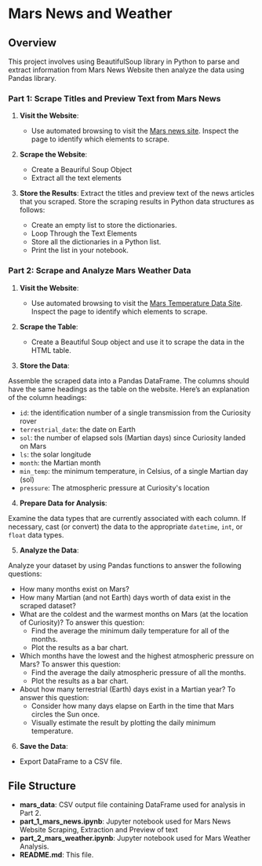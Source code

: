 # Mars News and Weather

## Overview

This project involves using BeautifulSoup library in Python to parse and extract information from Mars News Website then analyze the data using Pandas library.

### Part 1: Scrape Titles and Preview Text from Mars News

1. **Visit the Website**:
    - Use automated browsing to visit the [Mars news site](https://static.bc-edx.com/data/web/mars_news/index.html). Inspect the page to identify which elements to scrape.

2. **Scrape the Website**:
    - Create a Beauriful Soup Object 
    - Extract all the text elements

3. **Store the Results**: Extract the titles and preview text of the news articles that you scraped. Store the scraping results in Python data structures as follows:
    - Create an empty list to store the dictionaries.
    - Loop Through the Text Elements
    - Store all the dictionaries in a Python list.
    - Print the list in your notebook.
  
### Part 2: Scrape and Analyze Mars Weather Data

1. **Visit the Website**:
    - Use automated browsing to visit the [Mars Temperature Data Site](https://static.bc-edx.com/data/web/mars_facts/temperature.html). Inspect the page to identify which elements to scrape.
  
2. **Scrape the Table**:
    - Create a Beautiful Soup object and use it to scrape the data in the HTML table.

3. **Store the Data**:

Assemble the scraped data into a Pandas DataFrame. The columns should have the same headings as the table on the website. Here’s an explanation of the column headings:

* `id`: the identification number of a single transmission from the Curiosity rover
* `terrestrial_date`: the date on Earth
* `sol`: the number of elapsed sols (Martian days) since Curiosity landed on Mars
* `ls`: the solar longitude
* `month`: the Martian month
* `min_temp`: the minimum temperature, in Celsius, of a single Martian day (sol)
* `pressure`: The atmospheric pressure at Curiosity's location

4. **Prepare Data for Analysis**:

Examine the data types that are currently associated with each column. If necessary, cast (or convert) the data to the appropriate `datetime`, `int`, or `float` data types.

5. **Analyze the Data**:

Analyze your dataset by using Pandas functions to answer the following questions:

- How many months exist on Mars?
- How many Martian (and not Earth) days worth of data exist in the scraped dataset?
- What are the coldest and the warmest months on Mars (at the location of Curiosity)? To answer this question:
    * Find the average the minimum daily temperature for all of the months.
    * Plot the results as a bar chart.
- Which months have the lowest and the highest atmospheric pressure on Mars? To answer this question:
    * Find the average the daily atmospheric pressure of all the months.
    * Plot the results as a bar chart.
- About how many terrestrial (Earth) days exist in a Martian year? To answer this question:
    * Consider how many days elapse on Earth in the time that Mars circles the Sun once.
    * Visually estimate the result by plotting the daily minimum temperature.
      
6. **Save the Data**:
- Export DataFrame to a CSV file.
  
## File Structure

- **mars_data**: CSV output file containing DataFrame used for analysis in Part 2.
- **part_1_mars_news.ipynb**: Jupyter notebook used for Mars News Website Scraping, Extraction and Preview of text
- **part_2_mars_weather.ipynb**: Jupyter notebook used for Mars Weather Analysis.
- **README.md**: This file.

